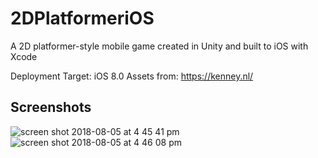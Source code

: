 # 2DPlatformeriOS

A 2D platformer-style mobile game created in Unity and built to iOS with Xcode

Deployment Target: iOS 8.0
Assets from: https://kenney.nl/

## Screenshots

![screen shot 2018-08-05 at 4 45 41 pm](https://user-images.githubusercontent.com/40043090/43691291-4738fa7e-98cf-11e8-92f1-4252df7e02ae.png)
![screen shot 2018-08-05 at 4 46 08 pm](https://user-images.githubusercontent.com/40043090/43691292-474df528-98cf-11e8-90a6-01026a5fb482.png)
